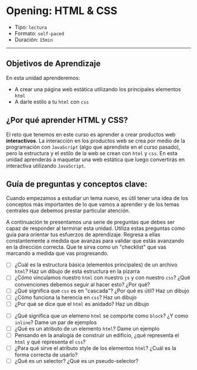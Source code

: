 # Opening: HTML & CSS

- Tipo: `lectura`
- Formato: `self-paced`
- Duración: `15min`

***

## Objetivos de Aprendizaje

En esta unidad aprenderemos:
- A crear una página web estática utilizando los principales elementos `html`
- A darle estilo a tu `html` con `css`

## ¿Por qué aprender HTML y CSS?
El reto que tenemos en este curso es aprender a crear productos web
**interactivos**. La interacción en los productos web se crea por medio de la
programación con `JavaScript` (algo que aprendiste en el curso pasado), pero la
estructura y el estilo de la web se crean con `html` y `css`. En esta unidad
aprenderás a maquetar una web estática que luego convertirás en
interactiva utilizando `JavaScript`.

## Guía de preguntas y conceptos clave:

Cuando empezamos a estudiar un tema nuevo, es útil tener una idea de los
conceptos más importantes de lo que vamos a aprender y de los temas centrales
que debemos prestar particular atención.

A continuación te presentamos una serie de preguntas que debes ser capaz de
responder al terminar esta unidad. Utiliza estas preguntas como guía para
orientar tus esfuerzos de aprendizaje. Regresa a ellas constantemente a
medida que avanzas para validar que estás avanzando en la dirección correcta.
Que te sirva como un "checklist" que vas marcando a medida que vas progresando.

- [ ] ¿Cuál es la estructura básica (elementos principales) de un archivo
`html`? Haz un dibujo de esta estructura en la pizarra
- [ ] ¿Cómo vinculamos nuestro `html` con nuestro `js` y con nuestro `css`?
¿Qué convenciones debemos seguir al hacer esto? ¿Por qué?
- [ ] ¿Qué significa que `css` es en "cascada"? ¿Por qué es útil? Haz un dibujo
- [ ] ¿Cómo funciona la herencia en `css`? Haz un dibujo
- [ ] ¿Por qué se dice que el `html` es anidado? Haz un dibujo
<!-- - [ ] ¿Qué significa crear `html` semantico? ¿Por qué es importante? -->
<!-- - [ ] ¿Qué se entiende por "meta data"? ¿Para qué sirve? ¿Quién la usa? -->
<!-- - [ ] Dame un par de ejemplos de buenas prácticas de código html -->
- [ ] ¿Qué significa que un elemeno `html` se comporte como `block`? ¿Y como
`inline`? Dame un par de ejemplos
- [ ] ¿Qué es un atributo de un elemento `html`? Dame un ejemplo
- [ ] Pensando en la analogía de construir un edificio, ¿qué representa el
`html` y qué representa el `css`?
- [ ] ¿Para qué sirve el atributo style de los elementos `html`? ¿Cuál es la
forma correcta de usarlo?
- [ ] ¿Qué es un selector? ¿Qué es un pseudo-selector?
